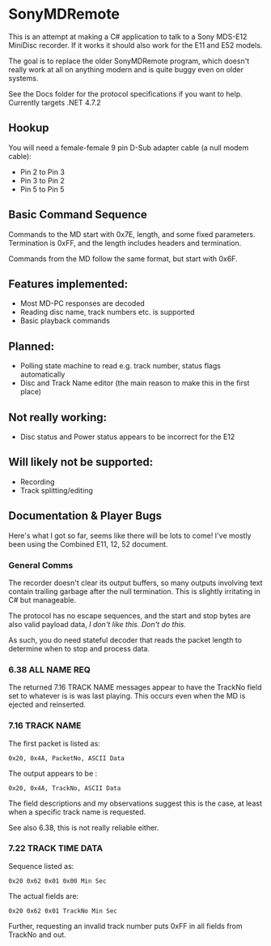 ﻿# SonyMDRemote
This is an attempt at making a C# application to talk to a Sony MDS-E12 MiniDisc recorder. If it works it should also work for the E11 and E52 models. 

The goal is to replace the older SonyMDRemote program, which doesn't really work at all on anything modern and is quite buggy even on older systems.

See the Docs folder for the protocol specifications if you want to help.
Currently targets .NET 4.7.2

## Hookup
You will need a female-female 9 pin D-Sub adapter cable (a null modem cable):
* Pin 2 to Pin 3
* Pin 3 to Pin 2
* Pin 5 to Pin 5

## Basic Command Sequence
Commands to the MD start with 0x7E, length, and some fixed parameters. Termination is 0xFF, and the length includes headers and termination.

Commands from the MD follow the same format, but start with 0x6F.

## Features implemented:
* Most MD-PC responses are decoded
* Reading disc name, track numbers etc. is supported
* Basic playback commands

## Planned:
* Polling state machine to read e.g. track number, status flags automatically
* Disc and Track Name editor (the main reason to make this in the first place)

## Not really working:
* Disc status and Power status appears to be incorrect for the E12

## Will likely not be supported:
* Recording
* Track splitting/editing

## Documentation & Player Bugs
Here's what I got so far, seems like there will be lots to come!
I've mostly been using the Combined E11, 12, 52 document.

### General Comms
The recorder doesn't clear its output buffers, so many outputs involving text contain trailing garbage after the null termination. This is slightly irritating in C# but manageable.

The protocol has no escape sequences, and the start and stop bytes are also valid payload data, _I don't like this. Don't do this._

As such, you do need stateful decoder that reads the packet length to determine when to stop and process data.

### 6.38 ALL NAME REQ
The returned 7.16 TRACK NAME messages appear to have the TrackNo field set to whatever is is was last playing. This occurs even when the MD is ejected and reinserted.

### 7.16 TRACK NAME
The first packet is listed as:

	0x20, 0x4A, PacketNo, ASCII Data

The output appears to be :

	0x20, 0x4A, TrackNo, ASCII Data

The field descriptions and my observations suggest this is the case, at least when a specific track name is requested.

See also 6.38, this is not really reliable either.

### 7.22 TRACK TIME DATA
Sequence listed as:

	0x20 0x62 0x01 0x00 Min Sec

The actual fields are:

	0x20 0x62 0x01 TrackNo Min Sec

Further, requesting an invalid track number puts 0xFF in all fields from TrackNo and out.